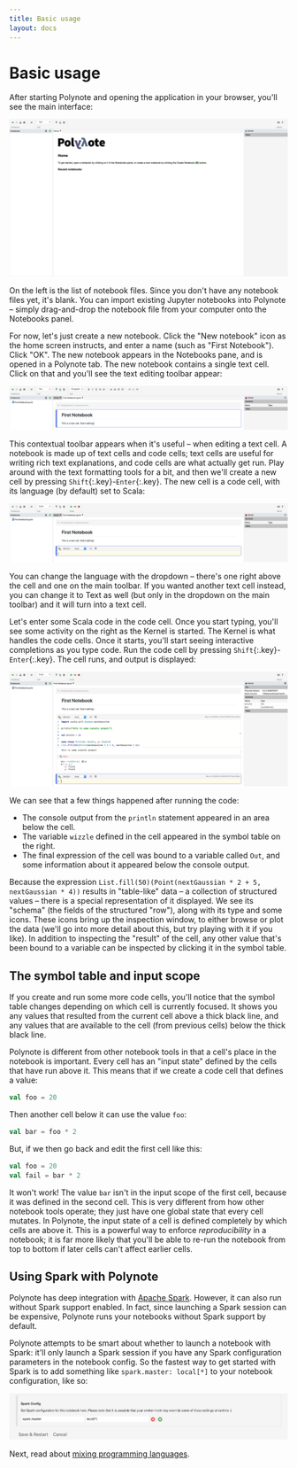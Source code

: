 ```yaml
---
title: Basic usage
layout: docs
---
```


# Basic usage

After starting Polynote and opening the application in your browser, you'll see the main interface:

![images/fresh-home-screen.png](images/fresh-home-screen.png)

On the left is the list of notebook files. Since you don't have any notebook files yet, it's blank. You can import
existing Jupyter notebooks into Polynote – simply drag-and-drop the notebook file from your computer onto the Notebooks
panel.

For now, let's just create a new notebook. Click the "New notebook" icon as the home screen instructs, and enter a name
(such as "First Notebook"). Click "OK". The new notebook appears in the Notebooks pane, and is opened in a Polynote
tab. The new notebook contains a single text cell. Click on that and you'll see the text editing toolbar appear:

![images/text-editing.png](images/text-editing.png)

This contextual toolbar appears when it's useful – when editing a text cell. A notebook is made up of text cells and
code cells; text cells are useful for writing rich text explanations, and code cells are what actually get run. Play
around with the text formatting tools for a bit, and then we'll create a new cell by pressing `Shift`{:.key}-`Enter`{:.key}.
The new cell is a code cell, with its language (by default) set to Scala:

![images/code-cell.png](images/code-cell.png)

You can change the language with the dropdown – there's one right above the cell and one on the main toolbar. If you
wanted another text cell instead, you can change it to Text as well (but only in the dropdown on the main toolbar) and
it will turn into a text cell.

Let's enter some Scala code in the code cell. Once you start typing, you'll see some activity on the right as the Kernel
is started. The Kernel is what handles the code cells. Once it starts, you'll start seeing interactive completions
as you type code. Run the code cell by pressing `Shift`{:.key}-`Enter`{:.key}. The cell runs, and output is displayed:

![images/results.png](images/results.png)

We can see that a few things happened after running the code:

- The console output from the `println` statement appeared in an area below the cell.
- The variable `wizzle` defined in the cell appeared in the symbol table on the right.
- The final expression of the cell was bound to a variable called `Out`, and some information about it appeared below
  the console output.

Because the expression `List.fill(50)(Point(nextGaussian * 2 + 5, nextGaussian * 4))` results in "table-like" data –
a collection of structured values – there is a special representation of it displayed. We see its "schema" (the fields
of the structured "row"), along with its type and some icons. These icons bring up the inspection window, to either
browse or plot the data (we'll go into more detail about this, but try playing with it if you like). In addition to
inspecting the "result" of the cell, any other value that's been bound to a variable can be inspected by clicking it in
the symbol table.

## The symbol table and input scope

If you create and run some more code cells, you'll notice that the symbol table changes depending on which cell is
currently focused. It shows you any values that resulted from the current cell above a thick black line, and any values
that are available to the cell (from previous cells) below the thick black line.

Polynote is different from other notebook tools in that a cell's place in the notebook is important. Every cell has an
"input state" defined by the cells that have run above it. This means that if we create a code cell that defines a value:

```scala
val foo = 20
```

Then another cell below it can use the value `foo`:

```scala
val bar = foo * 2
```

But, if we then go back and edit the first cell like this:

```scala
val foo = 20
val fail = bar * 2
```

It won't work! The value `bar` isn't in the input scope of the first cell, because it was defined in the second cell.
This is very different from how other notebook tools operate; they just have one global state that every cell mutates.
In Polynote, the input state of a cell is defined completely by which cells are above it. This is a powerful way to
enforce *reproducibility* in a notebook; it is far more likely that you'll be able to re-run the notebook from top to
bottom if later cells can't affect earlier cells.

## Using Spark with Polynote 

Polynote has deep integration with [Apache Spark](https://spark.apache.org). However, it can also run without Spark support enabled. 
In fact, since launching a Spark session can be expensive, Polynote runs your notebooks without Spark support by default. 

Polynote attempts to be smart about whether to launch a notebook with Spark: it'll only launch a Spark session if you 
have any Spark configuration parameters in the notebook config. So the fastest way to get started with Spark is to add
something like `spark.master: local[*]` to your notebook configuration, like so: 

![spark-master-config](images/spark-master-config.png)

Next, read about [mixing programming languages](03-mixing-programming-languages.md).
